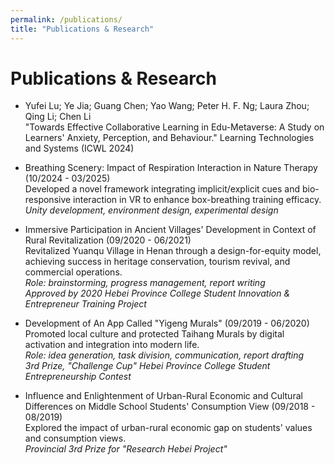 ```yaml
---
permalink: /publications/
title: "Publications & Research"
---
```


# Publications & Research

- Yufei Lu; Ye Jia; Guang Chen; Yao Wang; Peter H. F. Ng; Laura Zhou; Qing Li; Chen Li  
  "Towards Effective Collaborative Learning in Edu-Metaverse: A Study on Learners' Anxiety, Perception, and Behaviour." Learning Technologies and Systems (ICWL 2024)

- Breathing Scenery: Impact of Respiration Interaction in Nature Therapy (10/2024 - 03/2025)  
  Developed a novel framework integrating implicit/explicit cues and bio-responsive interaction in VR to enhance box-breathing training efficacy.  
  *Unity development, environment design, experimental design*

- Immersive Participation in Ancient Villages' Development in Context of Rural Revitalization (09/2020 - 06/2021)  
  Revitalized Yuanqu Village in Henan through a design-for-equity model, achieving success in heritage conservation, tourism revival, and commercial operations.  
  *Role: brainstorming, progress management, report writing*  
  *Approved by 2020 Hebei Province College Student Innovation & Entrepreneur Training Project*

- Development of An App Called "Yigeng Murals" (09/2019 - 06/2020)  
  Promoted local culture and protected Taihang Murals by digital activation and integration into modern life.  
  *Role: idea generation, task division, communication, report drafting*  
  *3rd Prize, "Challenge Cup" Hebei Province College Student Entrepreneurship Contest*

- Influence and Enlightenment of Urban-Rural Economic and Cultural Differences on Middle School Students' Consumption View (09/2018 - 08/2019)  
  Explored the impact of urban-rural economic gap on students' values and consumption views.  
  *Provincial 3rd Prize for "Research Hebei Project"* 